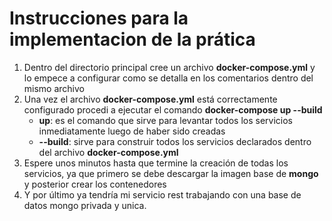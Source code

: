 # Instrucciones para la implementacion de la prática

1. Dentro del directorio principal cree un archivo **docker-compose.yml** y lo empece a configurar como se detalla en los comentarios dentro del mismo archivo
1. Una vez el archivo **docker-compose.yml** está correctamente configurado procedi a ejecutar el comando **docker-compose up --build**
   - **up**: es el comando que sirve para levantar todos los servicios inmediatamente luego de haber sido creadas
   - **--build**: sirve para construir todos los servicios declarados dentro del archivo **docker-compose.yml**
1. Espere unos minutos hasta que termine la creación de todas los servicios, ya que primero se debe descargar la imagen base de **mongo** y posterior crear los contenedores
1. Y por último ya tendría mi servicio rest trabajando con una base de datos mongo privada y unica.
